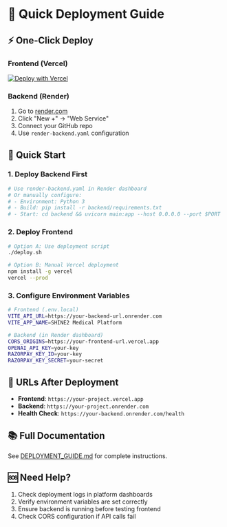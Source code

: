 # 🚀 Quick Deployment Guide

## ⚡ One-Click Deploy

### Frontend (Vercel)
[![Deploy with Vercel](https://vercel.com/button)](https://vercel.com/new/clone?repository-url=https://github.com/Punyamittal/shine2&project-name=shine2-medical&framework=vite)

### Backend (Render)
1. Go to [render.com](https://render.com)
2. Click "New +" → "Web Service"
3. Connect your GitHub repo
4. Use `render-backend.yaml` configuration

## 🎯 Quick Start

### 1. Deploy Backend First
```bash
# Use render-backend.yaml in Render dashboard
# Or manually configure:
# - Environment: Python 3
# - Build: pip install -r backend/requirements.txt
# - Start: cd backend && uvicorn main:app --host 0.0.0.0 --port $PORT
```

### 2. Deploy Frontend
```bash
# Option A: Use deployment script
./deploy.sh

# Option B: Manual Vercel deployment
npm install -g vercel
vercel --prod
```

### 3. Configure Environment Variables
```bash
# Frontend (.env.local)
VITE_API_URL=https://your-backend-url.onrender.com
VITE_APP_NAME=SHINE2 Medical Platform

# Backend (in Render dashboard)
CORS_ORIGINS=https://your-frontend-url.vercel.app
OPENAI_API_KEY=your-key
RAZORPAY_KEY_ID=your-key
RAZORPAY_KEY_SECRET=your-secret
```

## 🔗 URLs After Deployment

- **Frontend**: `https://your-project.vercel.app`
- **Backend**: `https://your-project.onrender.com`
- **Health Check**: `https://your-backend.onrender.com/health`

## 📚 Full Documentation

See [DEPLOYMENT_GUIDE.md](./DEPLOYMENT_GUIDE.md) for complete instructions.

## 🆘 Need Help?

1. Check deployment logs in platform dashboards
2. Verify environment variables are set correctly
3. Ensure backend is running before testing frontend
4. Check CORS configuration if API calls fail
